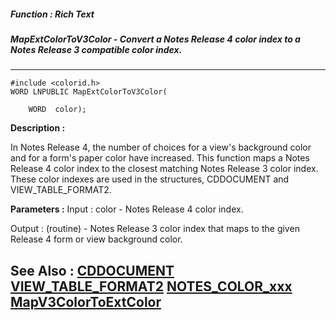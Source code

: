 ##### Function : Rich Text
##### MapExtColorToV3Color - Convert a Notes Release 4 color index to a Notes Release 3 compatible color index.
---
```
#include <colorid.h>
WORD LNPUBLIC MapExtColorToV3Color(

	WORD  color);
```
**Description :**

In Notes Release 4, the number of choices for a view's background color and for 
a form's paper color have increased.  This function maps a Notes Release 4 
color index to the closest matching Notes Release 3  color index.  These color 
indexes are used in the structures, CDDOCUMENT and VIEW_TABLE_FORMAT2.

**Parameters :**
Input :
color  -  Notes Release 4 color index.

Output :
(routine)  -  Notes Release 3 color  index that maps to the given Release 4 form or view background color.



**See Also :**
[CDDOCUMENT](/reference/Data/CDDOCUMENT)
[VIEW_TABLE_FORMAT2](/reference/Data/VIEW_TABLE_FORMAT2)
[NOTES_COLOR_xxx](/reference/Symb/NOTES_COLOR_xxx)
[MapV3ColorToExtColor](/reference/Func/MapV3ColorToExtColor)
---

